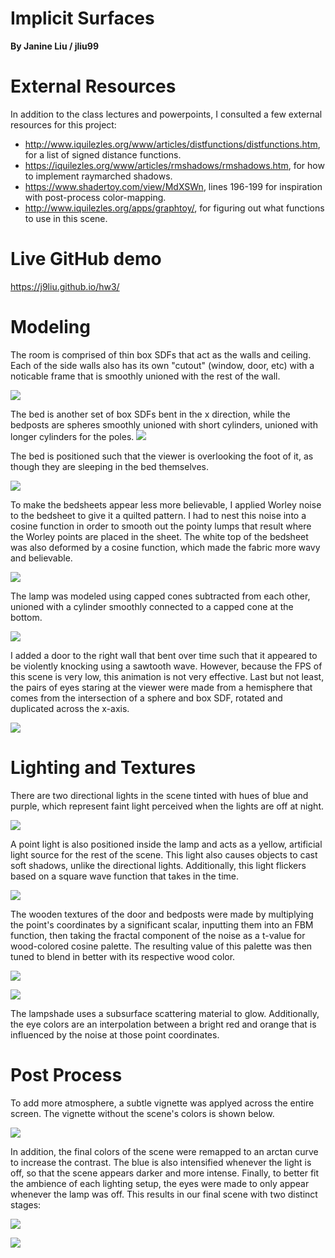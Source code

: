 # Implicit Surfaces
**By Janine Liu / jliu99**

# External Resources

In addition to the class lectures and powerpoints, I consulted a few external resources for this project:
- http://www.iquilezles.org/www/articles/distfunctions/distfunctions.htm, for a list of signed distance functions.
- https://iquilezles.org/www/articles/rmshadows/rmshadows.htm, for how to implement raymarched shadows.
- https://www.shadertoy.com/view/MdXSWn, lines 196-199 for inspiration with post-process color-mapping.
- http://www.iquilezles.org/apps/graphtoy/, for figuring out what functions to use in this scene.

# Live GitHub demo
https://j9liu.github.io/hw3/

# Modeling

The room is comprised of thin box SDFs that act as the walls and ceiling. Each of the side walls also has its own "cutout" (window, door, etc) with a noticable frame that is smoothly unioned with the rest of the wall.

![](room.png)

The bed is another set of box SDFs bent in the x direction, while the bedposts are spheres smoothly unioned with short cylinders, unioned with longer cylinders for the poles.
![](bedzoomout.png)

The bed is positioned such that the viewer is overlooking the foot of it, as though they are sleeping in the bed themselves.

![](bedzoomin.png)

To make the bedsheets appear less more believable, I applied Worley noise to the bedsheet to give it a quilted pattern. I had to nest this noise into a cosine function in order to smooth out the pointy lumps that result where the Worley points are placed in the sheet. The white top of the bedsheet was also deformed by a cosine function, which made the fabric more wavy and believable.

![](bedbump.png)

The lamp was modeled using capped cones subtracted from each other, unioned with a cylinder smoothly connected to a capped cone at the bottom.

![](lamp.png)

I added a door to the right wall that bent over time such that it appeared to be violently knocking using a sawtooth wave. However, because the FPS of this scene is very low, this animation is not very effective. Last but not least, the pairs of eyes staring at the viewer were made from a hemisphere that comes from the intersection of a sphere and box SDF, rotated and duplicated across the x-axis.

![](eyes.png)

# Lighting and Textures

There are two directional lights in the scene tinted with hues of blue and purple, which represent faint light perceived when the lights are off at night.

![](normaldark.png)

A point light is also positioned inside the lamp and acts as a yellow, artificial light source for the rest of the scene. This light also causes objects to cast soft shadows, unlike the directional lights. Additionally, this light flickers based on a square wave function that takes in the time.

![](normallit.png)

The wooden textures of the door and bedposts were made by multiplying the point's coordinates by a significant scalar, inputting them into an FBM function, then taking the fractal component of the noise as a t-value for wood-colored cosine palette. The resulting value of this palette was then tuned to blend in better with its respective wood color.

![](door.png)

![](wood.png)

The lampshade uses a subsurface scattering material to glow. Additionally, the eye colors are an interpolation between a bright red and orange that is influenced by the noise at those point coordinates.

# Post Process

To add more atmosphere, a subtle vignette was applyed across the entire screen. The vignette without the scene's colors is shown below.

![](vignette.png)

In addition, the final colors of the scene were remapped to an arctan curve to increase the contrast. The blue is also intensified whenever the light is off, so that the scene appears darker and more intense. Finally, to better fit the ambience of each lighting setup, the eyes were made to only appear whenever the lamp was off. This results in our final scene with two distinct stages:

![](finallit.png)

![](finaldark.png)